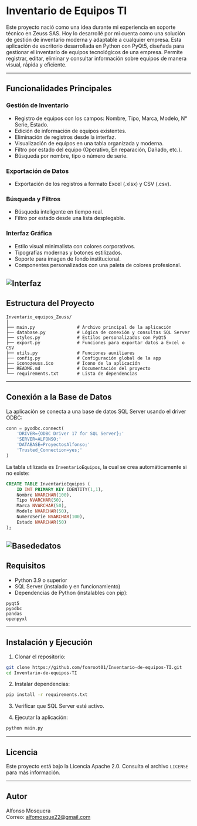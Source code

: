 # Inventario de Equipos TI

Este proyecto nació como una idea durante mi experiencia en soporte técnico en Zeuss SAS. Hoy lo desarrollé por mi cuenta como una solución de gestión de inventario moderna y adaptable a cualquier empresa. Esta aplicación de escritorio desarrollada en Python con PyQt5, diseñada para gestionar el inventario de equipos tecnológicos de una empresa. Permite registrar, editar, eliminar y consultar información sobre equipos de manera visual, rápida y eficiente.

---

## Funcionalidades Principales

### Gestión de Inventario
- Registro de equipos con los campos: Nombre, Tipo, Marca, Modelo, N° Serie, Estado.
- Edición de información de equipos existentes.
- Eliminación de registros desde la interfaz.
- Visualización de equipos en una tabla organizada y moderna.
- Filtro por estado del equipo (Operativo, En reparación, Dañado, etc.).
- Búsqueda por nombre, tipo o número de serie.

### Exportación de Datos
- Exportación de los registros a formato Excel (.xlsx) y CSV (.csv).

### Búsqueda y Filtros
- Búsqueda inteligente en tiempo real.
- Filtro por estado desde una lista desplegable.

### Interfaz Gráfica
- Estilo visual minimalista con colores corporativos.
- Tipografías modernas y botones estilizados.
- Soporte para imagen de fondo institucional.
- Componentes personalizados con una paleta de colores profesional.

![Interfaz](https://github.com/user-attachments/assets/cb83fb05-8681-4b23-bac9-9a1f5c03bfde)
---

## Estructura del Proyecto

```
Inventario_equipos_Zeuss/
│
├── main.py                # Archivo principal de la aplicación
├── database.py            # Lógica de conexión y consultas SQL Server
├── styles.py              # Estilos personalizados con PyQt5
├── export.py              # Funciones para exportar datos a Excel o CSV
├── utils.py               # Funciones auxiliares
├── config.py              # Configuración global de la app
├── iconozeuss.ico         # Ícono de la aplicación
├── README.md              # Documentación del proyecto
└── requirements.txt       # Lista de dependencias
```

---

## Conexión a la Base de Datos

La aplicación se conecta a una base de datos SQL Server usando el driver ODBC:

```python
conn = pyodbc.connect(
    'DRIVER={ODBC Driver 17 for SQL Server};'
    'SERVER=ALFONSO;'
    'DATABASE=ProyectosAlfonso;'
    'Trusted_Connection=yes;'
)
```

La tabla utilizada es `InventarioEquipos`, la cual se crea automáticamente si no existe:

```sql
CREATE TABLE InventarioEquipos (
    ID INT PRIMARY KEY IDENTITY(1,1),
    Nombre NVARCHAR(100),
    Tipo NVARCHAR(50),
    Marca NVARCHAR(50),
    Modelo NVARCHAR(50),
    NumeroSerie NVARCHAR(100),
    Estado NVARCHAR(50)
);
```
![Basededatos](https://github.com/user-attachments/assets/0733209f-2950-4e43-9874-5ac1e89a1caa)
---

## Requisitos

- Python 3.9 o superior
- SQL Server (instalado y en funcionamiento)
- Dependencias de Python (instalables con pip):

```
pyqt5
pyodbc
pandas
openpyxl
```

---

## Instalación y Ejecución

1. Clonar el repositorio:
```bash
git clone https://github.com/fonroot01/Inventario-de-equipos-TI.git
cd Inventario-de-equipos-TI
```

2. Instalar dependencias:
```bash
pip install -r requirements.txt
```

3. Verificar que SQL Server esté activo.

4. Ejecutar la aplicación:
```bash
python main.py
```

---

## Licencia

Este proyecto está bajo la Licencia Apache 2.0. Consulta el archivo `LICENSE` para más información.

---

## Autor

Alfonso Mosquera  
Correo: alfomosque22@gmail.com
